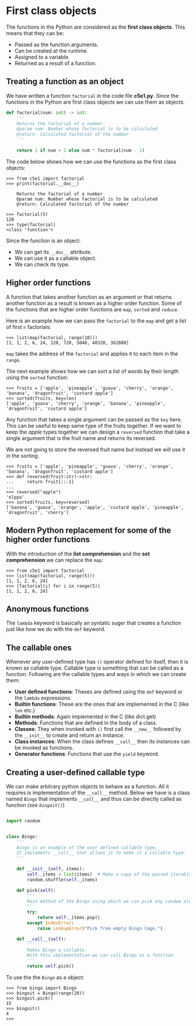 # First class objects
The functions in the Python are considered as the **first class objects**. This means that they can be:
- Passed as the function arguments.
- Can be created at the runtime.
- Assigned to a variable.
- Returned as a result of a function.

## Treating a function as an object

We have written a function `factorial` in the code file **c5e1.py**. Since the functions in the Python are first class objects we can use them as objects.

```python
def factorial(num: int) -> int:
    '''
    Returns the factorial of a number
    @param num: Number whose factorial is to be calculated
    @return: Calculated factorial of the number
    '''

    return 1 if num < 2 else num * factorial(num - 1) 
```

The code below shows how we can use the functions as the first class objects:

```pycon
>>> from c5e1 import factorial
>>> print(factorial.__doc__)

    Returns the factorial of a number
    @param num: Number whose factorial is to be calculated
    @return: Calculated factorial of the number
    
>>> factorial(5)
120
>>> type(factorial)
<class 'function'>
```

Since the function is an object:
- We can get its `__doc__` attribute.
- We can use it as a callable object.
- We can check its type.

## Higher order functions

A function that takes another function as an argument or that returns another function as a result is known as a higher order function. Some of the functions that are higher order functions are `map`, `sorted` and `reduce`.

Here is an example how we can pass the `factorial` to the `map` and get a list of first `n` factorials:

```pycon
>>> list(map(factorial, range(10)))
[1, 1, 2, 6, 24, 120, 720, 5040, 40320, 362880]
```

`map` takes the address of the `factorial` and applies it to each item in the `range`.

The next example shows how we can sort a list of words by their length using the `sorted` function:

```pycon
>>> fruits = ['apple', 'pineapple', 'guava', 'cherry', 'orange', 'banana', 'dragonfruit', 'custard apple']
>>> sorted(fruits, key=len)
['apple', 'guava', 'cherry', 'orange', 'banana', 'pineapple', 'dragonfruit', 'custard apple']
```

Any function that takes a single argument can be passed as the `key` here. This can be useful to keep same type of the fruits together. If we want to keep the *apple* types together we can design a `reversed` function that take a single argument that is the fruit name and returns its reversed.

We are not going to store the reversed fruit name but instead we will use it in the sorting.

```pycon
>>> fruits = ['apple', 'pineapple', 'guava', 'cherry', 'orange', 'banana', 'dragonfruit', 'custard apple']
>>> def reversed(fruit:str)->str:
...     return fruit[::-1]
... 
>>> reversed("apple")
'elppa'
>>> sorted(fruits, key=reversed)
['banana', 'guava', 'orange', 'apple', 'custard apple', 'pineapple', 'dragonfruit', 'cherry']
```

## Modern Python replacement for some of the higher order functions

With the introduction of the **list comprehension** and the **set comprehension** we can replace the `map`:

```pycon
>>> from c5e1 import factorial
>>> list(map(factorial, range(5)))
[1, 1, 2, 6, 24]
>>> [factorial(i) for i in range(5)]
[1, 1, 2, 6, 24]
```

## Anonymous functions

The `lambda` keyword is basically an syntatic suger that creates a function just like how we do with the `def` keyword.

## The callable ones

Whenever any user-defined type has `()` operator defined for itself, then it is known as callable type. Callable type is something that can be called as a function. Following are the callable types and ways in which we can create them:

- **User defined functions**: Theses are defined using the `def` keyword or the `lambda` expressions.
- **Builtin functions**: These are the ones that are implemented in the C (like `len` etc.)
- **Builtin methods**: Again implemented in the C (like dict.get)
- **Methods**: Functions that are defined in the body of a class.
- **Classes**: They when invoked with `()` first call the `__new__` followed by the `__init__` to create and return an instance.
- **Class instances**: When the class defines `__call__` then its instances can be invoked as functions.
- **Generator functions**: Functions that use the `yield` keyword.

## Creating a user-defined callable type

We can make arbitrary python objects to behave as a function. All it requires is implementation of the `__call__` method.
Below we have is a class named `Bingo` that implements `__call__` and thus can be directly called as function (*see `bingoit()`*)

```python

import random


class Bingo:
    '''
    Bingo is an example of the user defined callable type.
    It implements __call__ that allows it to make it a callable type.
    '''

    def __init__(self, items):
        self._items = list(items)  # Make a copy of the passed iterable
        random.shuffle(self._items)

    def pick(self):
        '''
        Main method of the Bingo using which we can pick any random element
        '''
        try:
            return self._items.pop()
        except IndexError:
            raise LookupError("Pick from empty Bingo Cage.")

    def __call__(self):
        '''
        Makes Bingo a callable.
        With this implementation we can call Bingo as a function
        '''
        return self.pick()
```

To use the the `Bingo` as a object:

```pycon
>>> from bingo import Bingo
>>> bingoit = Bingo(range(20))
>>> bingoit.pick()
15
>>> bingoit()
4
>>>
```
